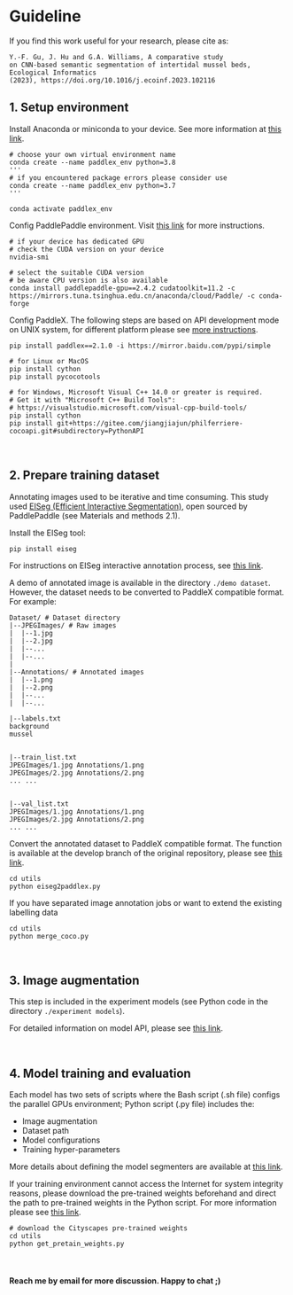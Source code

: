 # Guideline


If you find this work useful for your research, please cite as:
```
Y.-F. Gu, J. Hu and G.A. Williams, A comparative study
on CNN-based semantic segmentation of intertidal mussel beds, Ecological Informatics
(2023), https://doi.org/10.1016/j.ecoinf.2023.102116
```

## 1. Setup environment

Install Anaconda or miniconda to your device. See more information at [this link](https://docs.conda.io/projects/conda/en/latest/user-guide/install/download.html).

```
# choose your own virtual environment name
conda create --name paddlex_env python=3.8
'''
# if you encountered package errors please consider use
conda create --name paddlex_env python=3.7
'''

conda activate paddlex_env
```

Config PaddlePaddle environment. Visit [this link](https://www.paddlepaddle.org.cn/en) for more instructions.

```
# if your device has dedicated GPU
# check the CUDA version on your device
nvidia-smi

# select the suitable CUDA version
# be aware CPU version is also available
conda install paddlepaddle-gpu==2.4.2 cudatoolkit=11.2 -c https://mirrors.tuna.tsinghua.edu.cn/anaconda/cloud/Paddle/ -c conda-forge
```

Config PaddleX. The following steps are based on API development mode on UNIX system, for different platform please see [more instructions](https://github.com/PaddlePaddle/PaddleX).

```
pip install paddlex==2.1.0 -i https://mirror.baidu.com/pypi/simple
```

```
# for Linux or MacOS
pip install cython
pip install pycocotools

# for Windows, Microsoft Visual C++ 14.0 or greater is required.
# Get it with "Microsoft C++ Build Tools": 
# https://visualstudio.microsoft.com/visual-cpp-build-tools/
pip install cython
pip install git+https://gitee.com/jiangjiajun/philferriere-cocoapi.git#subdirectory=PythonAPI
```

<br />

## 2. Prepare training dataset

Annotating images used to be iterative and time consuming. This study used [EISeg (Efficient Interactive Segmentation)](https://github.com/PaddlePaddle/PaddleSeg/blob/release/2.7/EISeg/README_EN.md), open sourced by PaddlePaddle (see Materials and methods 2.1).

Install the EISeg tool:

```
pip install eiseg
```

For instructions on EISeg interactive annotation process, see [this link](https://github.com/PaddlePaddle/PaddleSeg/blob/release/2.7/EISeg/docs/image_en.md).

A demo of annotated image is available in the directory `./demo dataset`. However, the dataset needs to be converted to PaddleX compatible format. For example:

```
Dataset/ # Dataset directory
|--JPEGImages/ # Raw images
|  |--1.jpg
|  |--2.jpg
|  |--...
|  |--...
|
|--Annotations/ # Annotated images
|  |--1.png
|  |--2.png
|  |--...
|  |--...

|--labels.txt
background
mussel


|--train_list.txt
JPEGImages/1.jpg Annotations/1.png
JPEGImages/2.jpg Annotations/2.png
... ...


|--val_list.txt
JPEGImages/1.jpg Annotations/1.png
JPEGImages/2.jpg Annotations/2.png
... ...
```

Convert the annotated dataset to PaddleX compatible format. The function is available at the develop branch of the original repository, please see [this link](https://github.com/PaddlePaddle/PaddleSeg/blob/develop/EISeg/tool/eiseg2paddlex.py).

```
cd utils
python eiseg2paddlex.py
```

If you have separated image annotation jobs or want to extend the existing labelling data

```
cd utils
python merge_coco.py
```

<br />

## 3. Image augmentation

This step is included in the experiment models (see Python code in the directory `./experiment models`).

For detailed information on model API, please see [this link](https://github.com/PaddlePaddle/PaddleX/blob/develop/paddlex/cv/transforms/operators.py).

<br />

## 4. Model training and evaluation

Each model has two sets of scripts where the Bash script (.sh file) configs the parallel GPUs environment; Python script (.py file) includes the:

- Image augmentation
- Dataset path
- Model configurations
- Training hyper-parameters

More details about defining the model segmenters are available at [this link](https://github.com/PaddlePaddle/PaddleX/blob/develop/paddlex/cv/models/segmenter.py).

If your training environment cannot access the Internet for system integrity reasons, please download the pre-trained weights beforehand and direct the path to pre-trained weights in the Python script. For more information please see [this link](https://github.com/PaddlePaddle/PaddleX/blob/develop/paddlex/utils/checkpoint.py).

```
# download the Cityscapes pre-trained weights
cd utils
python get_pretain_weights.py
```

<br />

#### Reach me by email for more discussion. Happy to chat ;)
